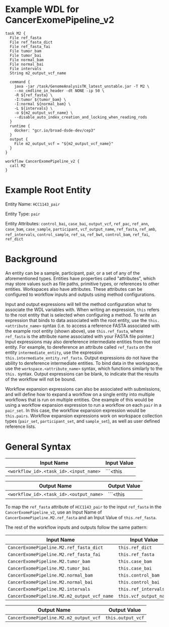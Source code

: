 # Example WDL for CancerExomePipeline_v2

```
task M2 {
  File ref_fasta
  File ref_fasta_dict
  File ref_fasta_fai
  File tumor_bam
  File tumor_bai
  File normal_bam
  File normal_bai
  File intervals
  String m2_output_vcf_name

  command {
    java -jar /task/GenomeAnalysisTK_latest_unstable.jar -T M2 \
    --no_cmdline_in_header -dt NONE -ip 50 \
    -R ${ref_fasta} \
    -I:tumor ${tumor_bam} \
    -I:normal ${normal_bam} \
    -L ${intervals} \
    -o ${m2_output_vcf_name} \
    --disable_auto_index_creation_and_locking_when_reading_rods
  }
  runtime {
    docker: "gcr.io/broad-dsde-dev/cep3"
  }
  output {
    File m2_output_vcf = "${m2_output_vcf_name}"
  }
}

workflow CancerExomePipeline_v2 {
  call M2
}
```
# Example Root Entity

Entity Name: ```HCC1143_pair```

Entity Type: ```pair```

Entity Attributes: ```control_bai```, ```case_bai```, ```output_vcf```, ```ref_pac```, ```ref_ann```, ```case_bam```, ```case_sample```, ```participant```, ```vcf_output_name```, ```ref_fasta```, ```ref_amb```, ```ref_intervals```, ```control_sample```, ```ref_sa```, ```ref_bwt```, ```control_bam```, ```ref_fai```, ```ref_dict```

# Background

An entity can be a sample, participant, pair, or a set of any of the aforementioned types. Entities have properties called "attributes", which may store values such as file paths, primitive types, or references to other entities. Workspaces also have attributes. These attributes can be configured to workflow inputs and outputs using method configurations.

Input and output expressions will tell the method configuration what to associate the WDL variables with. When writing an expression, ```this``` refers to the root entity that is selected when configuring a method. To write an expression that binds to data associated with the root entity, use the ```this.<attribute_name>``` syntax (i.e. to access a reference FASTA associated with the example root entity (shown above), use ```this.ref_fasta```, where ```ref_fasta``` is the attribute name associated with your FASTA file pointer.) Input expressions may also dereference intermediate entities from the root entity. For example, to dereference an attribute called ```ref_fasta``` on the entity ```intermediate_entity```, use the expression  ```this.intermediate_entity.ref_fasta```. Output expressions do not have the ability to dereference intermediate entities. To bind data in the workspace, use the ```workspace.<attribute_name>``` syntax, which functions similarly to the ```this.``` syntax.  Output expressions can be blank, to indicate that the results of the workflow will not be bound.

Workflow expansion expressions can also be associated with submissions, and will define how to expand a workflow on a single entity into multiple workflows that is run on multiple entities. One example of this would be using a workflow expansion expression to run a workflow on each ```pair``` in a ```pair_set```. In this case, the workflow expansion expression would be ```this.pairs```. Workflow expansion expressions work on workspace collection types (```pair_set```, ```participant_set```, and ```sample_set```), as well as user defined reference lists.

# General Syntax
|Input Name|Input Value|
|---|---|
|```<workflow_id>.<task_id>.<input_name>```|```<this|workspace>.<attribute_name>```|

|Output Name|Output Value|
|---|---|
|```<workflow_id>.<task_id>.<output_name>```|```<this|workspace>.<attribute_name>```|


To map the ```ref_fasta``` attribute of ```HCC1143_pair``` to the input ```ref_fasta``` in the ```CancerExomePipeline_v2```, use an Input Name of ```CancerExomePipeline.M2.ref_fasta``` and an Input Value of ```this.ref_fasta```.

The rest of the workflow inputs and outputs follow the same pattern:

|Input Name|Input Value|
|---|---|
|```CancerExomePipeline.M2.ref_fasta_dict```|```this.ref_dict```|
|```CancerExomePipeline.M2.ref_fasta_fai```|```this.ref_fasta```|
|```CancerExomePipeline.M2.tumor_bam```|```this.case_bam```|
|```CancerExomePipeline.M2.tumor_bai```|```this.case_bai```|
|```CancerExomePipeline.M2.normal_bam```|```this.control_bam```|
|```CancerExomePipeline.M2.normal_bai```|```this.control_bai```|
|```CancerExomePipeline.M2.intervals```|```this.ref_intervals```|
|```CancerExomePipeline.M2.m2_output_vcf_name```|```this.vcf_output_name```|

|Output Name|Output Value|
|---|---|
|```CancerExomePipeline.M2.m2_output_vcf```|```this.output_vcf```|